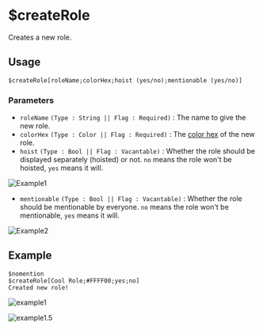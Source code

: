 # $createRole
Creates a new role.

## Usage
```
$createRole[roleName;colorHex;hoist (yes/no);mentionable (yes/no)]
```

### Parameters
- `roleName` `(Type : String || Flag : Required)` : The name to give the new role.
- `colorHex` `(Type : Color || Flag : Required)` : The [color hex](https://htmlcolorcodes.com/color-picker) of the new role.
- `hoist` `(Type : Bool || Flag : Vacantable)` : Whether the role should be displayed separately (hoisted) or not. `no` means the role won't be hoisted, `yes` means it will.

![Example1](https://user-images.githubusercontent.com/69215413/122795705-965e9480-d28b-11eb-8e4e-98338f143ecb.png)

- `mentionable` `(Type : Bool || Flag : Vacantable)` : Whether the role should be mentionable by everyone. `no` means the role won't be mentionable, `yes` means it will.

![Example2](https://user-images.githubusercontent.com/69215413/122795765-a37b8380-d28b-11eb-8f06-c23e01bafc11.png)

## Example
```
$nomention
$createRole[Cool Role;#FFFF00;yes;no]
Created new role!
```

![example1](https://user-images.githubusercontent.com/69215413/125972939-7d2950a4-1831-4696-8a23-d07d45fa9456.png)

![example1.5](https://user-images.githubusercontent.com/69215413/125973030-7c9b980c-cffb-4f8e-aacc-a644a6fa23c3.png)
